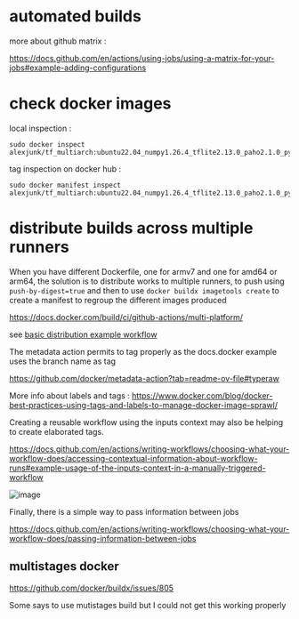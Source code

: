 # automated builds

more about github matrix :

https://docs.github.com/en/actions/using-jobs/using-a-matrix-for-your-jobs#example-adding-configurations

# check docker images

local inspection :

```
sudo docker inspect alexjunk/tf_multiarch:ubuntu22.04_numpy1.26.4_tflite2.13.0_paho2.1.0_pymodbus3.6.8
```
tag inspection on docker hub :

```
sudo docker manifest inspect alexjunk/tf_multiarch:ubuntu22.04_numpy1.26.4_tflite2.13.0_paho2.1.0_pymodbus3.6.8
```

# distribute builds across multiple runners

When you have different Dockerfile, one for armv7 and one for amd64 or arm64, the solution is to distribute works to multiple runners, to push using `push-by-digest=true` and then to use `docker buildx imagetools create` to create a manifest to regroup the different images produced

https://docs.docker.com/build/ci/github-actions/multi-platform/

see [basic distribution example workflow](basic_distrib.yml)

The metadata action permits to tag properly as the docs.docker example uses the branch name as tag

https://github.com/docker/metadata-action?tab=readme-ov-file#typeraw

More info about labels and tags : https://www.docker.com/blog/docker-best-practices-using-tags-and-labels-to-manage-docker-image-sprawl/

Creating a reusable workflow using the inputs context may also be helping to create elaborated tags.

https://docs.github.com/en/actions/writing-workflows/choosing-what-your-workflow-does/accessing-contextual-information-about-workflow-runs#example-usage-of-the-inputs-context-in-a-manually-triggered-workflow

![image](https://github.com/user-attachments/assets/efbbd3c9-7b86-4396-b7f0-483d1a0123c4)


Finally, there is a simple way to pass information between jobs

https://docs.github.com/en/actions/writing-workflows/choosing-what-your-workflow-does/passing-information-between-jobs

## multistages docker

https://github.com/docker/buildx/issues/805

Some says to use mutistages build but I could not get this working properly



